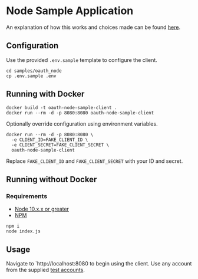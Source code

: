 # Node Sample Application

An explanation of how this works and choices made can be found [here](https://developer.va.gov/oauth).

## Configuration

Use the provided `.env.sample` template to configure the client.

```
cd samples/oauth_node
cp .env.sample .env
```

## Running with Docker

```
docker build -t oauth-node-sample-client .
docker run --rm -d -p 8080:8080 oauth-node-sample-client
```

Optionally override configuration using environment variables.

```
docker run --rm -d -p 8080:8080 \
  -e CLIENT_ID=FAKE_CLIENT_ID \
  -e CLIENT_SECRET=FAKE_CLIENT_SECRET \
  oauth-node-sample-client
```

Replace `FAKE_CLIENT_ID` and `FAKE_CLIENT_SECRET` with your ID and secret.

## Running without Docker

### Requirements

* [Node 10.x.x or greater](https://nodejs.org/en/)
* [NPM](https://www.npmjs.com/get-npm)

```
npm i
node index.js
```

## Usage

Navigate to `http://localhost:8080 to begin using the client.
Use any account from the supplied [test accounts](../../test_accounts.md).
